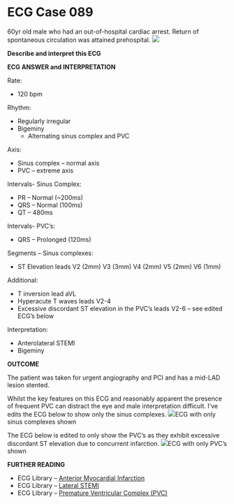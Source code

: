 # ECG Case 089


60yr old male who had an out-of-hospital cardiac arrest. Return of spontaneous circulation was attained prehospital.
![](https://litfl.com/wp-content/uploads/2018/08/ECG-Case-089a-LITFL-Top-100-EKG.jpg)



**Describe and interpret this ECG** 

**ECG ANSWER and INTERPRETATION** 


Rate:


- 120 bpm


Rhythm:


- Regularly irregular
- Bigeminy 
	- Alternating sinus complex and PVC


Axis:


- Sinus complex – normal axis
- PVC – extreme axis


Intervals- Sinus Complex:


- PR – Normal (~200ms)
- QRS – Normal (100ms)
- QT – 480ms


Intervals- PVC’s:


- QRS – Prolonged (120ms)


Segments – Sinus complexes:

- ST Elevation leads V2 (2mm) V3 (3mm) V4 (2mm) V5 (2mm) V6 (1mm)


Additional:

-  T inversion lead aVL
- Hyperacute T waves leads V2-4
- Excessive discordant ST elevation in the PVC’s leads V2-6 – see edited ECG’s below


Interpretation:

- Anterolateral STEMI
- Bigeminy

**OUTCOME** 


The patient was taken for urgent angiography and PCI and has a mid-LAD lesion stented.


Whilst the key features on this ECG and reasonably apparent the presence of frequent PVC can distract the eye and male interpretation difficult. I’ve edits the ECG below to show only the sinus complexes.
![](https://litfl.com/wp-content/uploads/2018/08/ECG-Case-089c-LITFL-Top-100-EKG.jpg)ECG with only sinus complexes shown


The ECG below is edited to only show the PVC’s as they exhibit excessive discordant ST elevation due to concurrent infarction.
![](https://litfl.com/wp-content/uploads/2018/08/ECG-Case-089c-LITFL-Top-100-EKG.jpg)ECG with only PVC’s shown

**FURTHER READING** 

- ECG Library – [Anterior Myocardial Infarction](https://litfl.com/anterior-myocardial-infarction-ecg-library/)
- ECG Library – [Lateral STEMI](https://litfl.com/lateral-stemi-ecg-library/)
- ECG Library – [Premature Ventricular Complex (PVC)](https://litfl.com/premature-ventricular-complex-pvc-ecg-library/)

